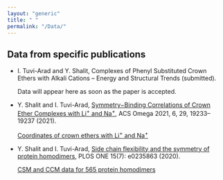 ```yaml
---
layout: "generic"
title: " "
permalink: "/Data/"
---
```


## Data from specific publications 


* I. Tuvi-Arad and Y. Shalit, Complexes of Phenyl Substituted Crown Ethers with Alkali Cations – Energy and Structural Trends (submitted). 

     Data will appear here as soon as the paper is accepted.

* Y. Shalit and I. Tuvi-Arad, [Symmetry−Binding Correlations of Crown Ether Complexes with Li<sup>+</sup> and Na<sup>+</sup>](https://pubs.acs.org/doi/abs/10.1021/acsomega.1c02684), ACS Omega 2021, 6, 29, 19233–19237 (2021).

   [Coordinates of crown ethers with Li<sup>+</sup> and Na<sup>+</sup>](/assets/data/Li-Na.zip) 


* Y. Shalit and I. Tuvi-Arad, [Side chain flexibility and the symmetry of protein homodimers](https://doi.org/10.1371/journal.pone.0235863), PLOS ONE 15(7): e0235863 (2020). 
  
  [CSM and CCM data for 565 protein homodimers](/assets/data/S2-appendix.xlsx)
<!--[Symmetry of Protein Homodimers](/assets/data/S2-appendix.xlsx)-->
